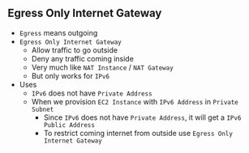 ## Egress Only Internet Gateway

- `Egress` means outgoing
- `Egress Only Internet Gateway`
  - Allow traffic to go outside
  - Deny any traffic coming inside
  - Very much like `NAT Instance` / `NAT Gateway`
  - But only works for `IPv6`
- Uses
  - `IPv6` does not have `Private Address`
  - When we provision `EC2 Instance` with `IPv6 Address` in `Private Subnet`
    - Since `IPv6` does not have `Private Address`, it will get a `IPv6 Public Address`
    - To restrict coming internet from outside use `Egress Only Internet Gateway`
